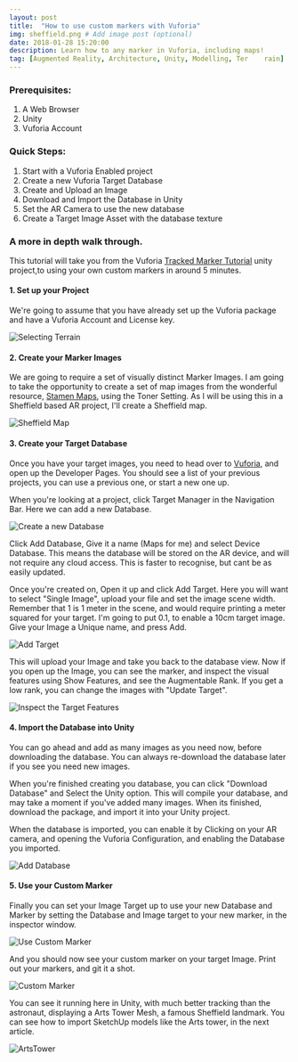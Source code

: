 ```yaml
---
layout: post
title:  "How to use custom markers with Vuforia"
img: sheffield.png # Add image post (optional)
date: 2018-01-28 15:20:00
description: Learn how to any marker in Vuforia, including maps!
tag: [Augmented Reality, Architecture, Unity, Modelling, Ter	rain]
---
```


### Prerequisites:

1. A Web Browser
2. Unity
4. Vuforia Account

### Quick Steps:

1. Start with a Vuforia Enabled project
2. Create a new Vuforia Target Database
2. Create and Upload an Image
3. Download and Import the Database in Unity
4. Set the AR Camera to use the new database
5. Create a Target Image Asset with the database texture

### A more in depth walk through.

This tutorial will take you from the Vuforia [Tracked Marker Tutorial](http://adamrtomkins.github.io/2018/01/18/Unity_Vuforia.html) unity project,to using your own custom markers in around 5 minutes. 


#### 1. Set up your Project 

We're going to assume that you have already set up the Vuforia package and have a Vuforia Account and License key. 

<div class="img_row">
	<img style="max-height: 100%;max-width: 100%"  src="{{ site.baseurl }}/img/Blogs/Terrain/Select_Terrain.PNG" alt="Selecting Terrain" title="Terrain Selection"/>
</div>


#### 2. Create your Marker Images

We are going to require a set of visually distinct Marker Images. I am going to take the opportunity to create a set of map images from the wonderful resource, [Stamen Maps](maps.stamen.com/), using the Toner Setting. As I will be using this in a Sheffield based AR project, I'll create a Sheffield map.

<div class="img_row">
	<img style="max-height: 100%;max-width: 100%"  src="{{ site.baseurl }}/img/Blogs/Custom_Markers/Sheffield_Map.png" alt="Sheffield Map" title="Sheffield Map Marker"/>
</div>

#### 3. Create your Target Database
 
 Once you have your target images, you need to head over to [Vuforia](https://www.vuforia.com), and open up the Developer Pages. You should see a list of your previous projects, you can use a previous one, or start a new one up.
 
 When you're looking at a project, click Target Manager in the Navigation Bar. Here we can add a new Database.
 
 <div class="img_row">
	<img style="max-height: 100%;max-width: 100%"  src="{{ site.baseurl }}/img/Blogs/Custom_Markers/Create_Database.PNG" alt="Create a new Database" title="Create a new Database"/>
</div>

Click Add Database, Give it a name (Maps for me) and select Device Database. This means the database will be stored on the AR device, and will not require any cloud access. This is faster to recognise, but cant be as easily updated.

Once you're created on, Open it up and click Add Target. Here you will want to select "Single Image", upload your file and set the image scene width. Remember that 1 is 1 meter in the scene, and would require printing a meter squared for your target. I'm going to put 0.1, to enable a 10cm target image. Give your Image a Unique name, and press Add.

<div class="img_row">
	<img style="max-height: 100%;max-width: 100%"  src="{{ site.baseurl }}/img/Blogs/Custom_Markers/Add_Target.PNG" alt="Add Target" title="Add Target"/>
</div>

This will upload your Image and take you back to the database view. Now if you open up the Image, you can see the marker, and inspect the visual features using Show Features, and see the Augmentable Rank. If you get a low rank, you can change the images with "Update Target".

 <div class="img_row">
	<img style="max-height: 100%;max-width: 100%"  src="{{ site.baseurl }}/img/Blogs/Custom_Markers/Target_Features.PNG" alt="Inspect the Target Features" title="Target Features"/>
</div>

#### 4. Import the Database into Unity
 
You can go ahead and add as many images as you need now, before downloading the database. You can always re-download the database later if you see you need new images.
 
When you're finished creating you database, you can click "Download Database" and Select the Unity option. This will compile your database, and may take a moment if you've added many images. When its finished, download the package, and import it into your Unity project.

When the database is imported, you can enable it by Clicking on your AR camera, and opening the Vuforia Configuration, and enabling the Database you imported. 

 <div class="img_row">
	<img style="max-height: 100%;max-width: 100%"  src="{{ site.baseurl }}/img/Blogs/Custom_Markers/Add_Database.PNG" alt="Add Database" title="Add Database"/>
</div>

#### 5. Use your Custom Marker

Finally you can set your Image Target up to use your new Database and Marker by setting the Database and Image target to your new marker, in the inspector window.

 <div class="img_row">
	<img style="max-height: 100%;max-width: 100%"  src="{{ site.baseurl }}/img/Blogs/Custom_Markers/Use_Marker.PNG" alt="Use Custom Marker" title="Use Custom Marker"/>
</div>
 
And you should now see your custom marker on your target Image. Print out your markers, and git it a shot.

 <div class="img_row">
	<img style="max-height: 100%;max-width: 100%"  src="{{ site.baseurl }}/img/Blogs/Custom_Markers/Custom_Marker.PNG" alt="Custom Marker" title="Custom Marker"/>
</div>

You can see it running here in Unity, with much better tracking than the astronaut, displaying a Arts Tower Mesh, a famous Sheffield landmark. You can see how to import SketchUp models like the Arts tower, in the next article.

 <div class="img_row">
	<img style="max-height: 100%;max-width: 100%"  src="{{ site.baseurl }}/img/Blogs/Custom_Markers/ArtsTower.PNG" alt="ArtsTower" title="The Sheffield Arts Tower"/>
</div>